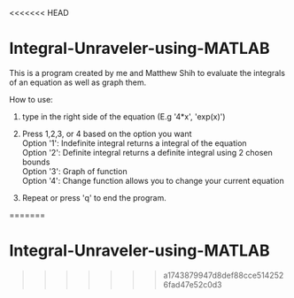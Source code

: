 <<<<<<< HEAD
# Integral-Unraveler-using-MATLAB

This is a program created by me and Matthew Shih to evaluate the integrals of an equation as well as graph them.

How to use:

1. type in the right side of the equation (E.g '4*x', 'exp(x)')

2. Press 1,2,3, or 4 based on the option you want <br /> 
   Option '1': Indefinite integral returns a integral of the equation <br />
   Option '2': Definite integral returns a definite integral using 2 chosen bounds <br />
   Option '3': Graph of function <br />
   Option '4': Change function allows you to change your current equation <br />

3. Repeat or press 'q' to end the program.
  
=======
# Integral-Unraveler-using-MATLAB
>>>>>>> a1743879947d8def88cce5142526fad47e52c0d3
